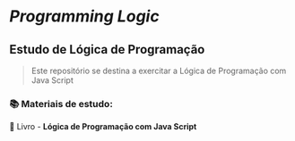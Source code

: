 # *Programming Logic*
## Estudo de Lógica de Programação

> Este repositório se destina a exercitar a Lógica de Programação com Java Script

### 📚 Materiais de estudo:

📘 Livro - **Lógica de Programação com Java Script**
